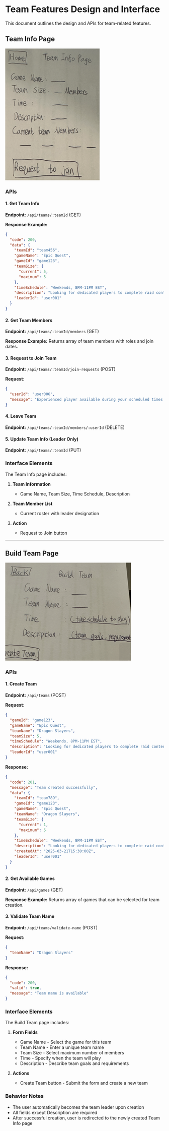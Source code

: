 # Team Features Design and Interface

This document outlines the design and APIs for team-related features.

## Team Info Page


<img src="assets/images/Team_Info.png" alt="Team Info" width="300">


### APIs

#### 1. Get Team Info
**Endpoint:** `/api/teams/:teamId` (GET)

**Response Example:**
```json
{
  "code": 200,
  "data": {
    "teamId": "team456",
    "gameName": "Epic Quest",
    "gameId": "game123",
    "teamSize": {
      "current": 5,
      "maximum": 5
    },
    "timeSchedule": "Weekends, 8PM-11PM EST",
    "description": "Looking for dedicated players to complete raid content.",
    "leaderId": "user001"
  }
}
```

#### 2. Get Team Members
**Endpoint:** `/api/teams/:teamId/members` (GET)

**Response Example:** Returns array of team members with roles and join dates.

#### 3. Request to Join Team
**Endpoint:** `/api/teams/:teamId/join-requests` (POST)

**Request:**
```json
{
  "userId": "user006",
  "message": "Experienced player available during your scheduled times."
}
```

#### 4. Leave Team
**Endpoint:** `/api/teams/:teamId/members/:userId` (DELETE)

#### 5. Update Team Info (Leader Only)
**Endpoint:** `/api/teams/:teamId` (PUT)

### Interface Elements

The Team Info page includes:

1. **Team Information**
   - Game Name, Team Size, Time Schedule, Description

2. **Team Member List**
   - Current roster with leader designation

3. **Action**
   - Request to Join button

---

## Build Team Page

<img src="assets/images/Build_Team.png" alt="Build Team" width="400">

### APIs

#### 1. Create Team
**Endpoint:** `/api/teams` (POST)

**Request:**
```json
{
  "gameId": "game123",
  "gameName": "Epic Quest",
  "teamName": "Dragon Slayers",
  "teamSize": 5,
  "timeSchedule": "Weekends, 8PM-11PM EST",
  "description": "Looking for dedicated players to complete raid content",
  "leaderId": "user001"
}
```

**Response:**
```json
{
  "code": 201,
  "message": "Team created successfully",
  "data": {
    "teamId": "team789",
    "gameId": "game123",
    "gameName": "Epic Quest",
    "teamName": "Dragon Slayers",
    "teamSize": {
      "current": 1,
      "maximum": 5
    },
    "timeSchedule": "Weekends, 8PM-11PM EST",
    "description": "Looking for dedicated players to complete raid content",
    "createdAt": "2025-03-21T15:30:00Z",
    "leaderId": "user001"
  }
}
```

#### 2. Get Available Games
**Endpoint:** `/api/games` (GET)

**Response Example:** Returns array of games that can be selected for team creation.

#### 3. Validate Team Name
**Endpoint:** `/api/teams/validate-name` (POST)

**Request:**
```json
{
  "teamName": "Dragon Slayers"
}
```

**Response:**
```json
{
  "code": 200,
  "valid": true,
  "message": "Team name is available"
}
```

### Interface Elements

The Build Team page includes:

1. **Form Fields**
   - Game Name  - Select the game for this team
   - Team Name  - Enter a unique team name
   - Team Size  - Select maximum number of members
   - Time  - Specify when the team will play
   - Description  - Describe team goals and requirements

2. **Actions**
   - Create Team button - Submit the form and create a new team

### Behavior Notes
- The user automatically becomes the team leader upon creation
- All fields except Description are required
- After successful creation, user is redirected to the newly created Team Info page
